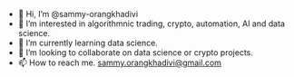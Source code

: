 - 👋 Hi, I’m @sammy-orangkhadivi
- 👀 I’m interested in algorithmnic trading, crypto, automation, AI and data science.  
- 🌱 I’m currently learning data science.
- 💞️ I’m looking to collaborate on data science or crypto projects. 
- 📫 How to reach me.  sammy.orangkhadivi@gmail.com   

<!---
sammy-orangkhadivi/sammy-orangkhadivi is a ✨ special ✨ repository because its `README.md` (this file) appears on your GitHub profile.
You can click the Preview link to take a look at your changes.
--->
